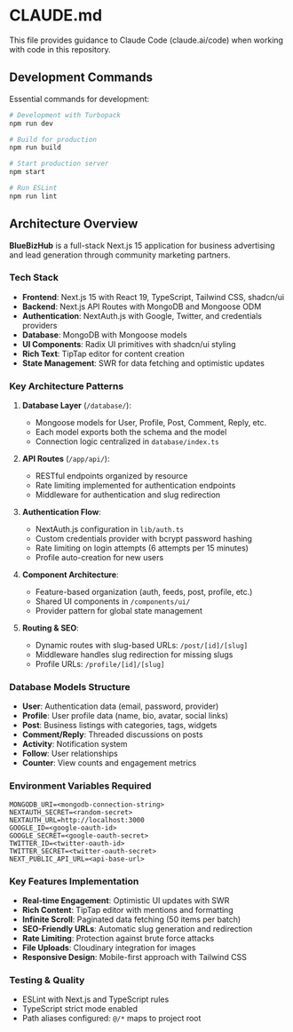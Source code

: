 # CLAUDE.md

This file provides guidance to Claude Code (claude.ai/code) when working with code in this repository.

## Development Commands

Essential commands for development:

```bash
# Development with Turbopack
npm run dev

# Build for production
npm run build

# Start production server
npm start

# Run ESLint
npm run lint
```

## Architecture Overview

**BlueBizHub** is a full-stack Next.js 15 application for business advertising and lead generation through community marketing partners.

### Tech Stack
- **Frontend**: Next.js 15 with React 19, TypeScript, Tailwind CSS, shadcn/ui
- **Backend**: Next.js API Routes with MongoDB and Mongoose ODM
- **Authentication**: NextAuth.js with Google, Twitter, and credentials providers
- **Database**: MongoDB with Mongoose models
- **UI Components**: Radix UI primitives with shadcn/ui styling
- **Rich Text**: TipTap editor for content creation
- **State Management**: SWR for data fetching and optimistic updates

### Key Architecture Patterns

1. **Database Layer** (`/database/`):
   - Mongoose models for User, Profile, Post, Comment, Reply, etc.
   - Each model exports both the schema and the model
   - Connection logic centralized in `database/index.ts`

2. **API Routes** (`/app/api/`):
   - RESTful endpoints organized by resource
   - Rate limiting implemented for authentication endpoints
   - Middleware for authentication and slug redirection

3. **Authentication Flow**:
   - NextAuth.js configuration in `lib/auth.ts`
   - Custom credentials provider with bcrypt password hashing
   - Rate limiting on login attempts (6 attempts per 15 minutes)
   - Profile auto-creation for new users

4. **Component Architecture**:
   - Feature-based organization (auth, feeds, post, profile, etc.)
   - Shared UI components in `/components/ui/`
   - Provider pattern for global state management

5. **Routing & SEO**:
   - Dynamic routes with slug-based URLs: `/post/[id]/[slug]`
   - Middleware handles slug redirection for missing slugs
   - Profile URLs: `/profile/[id]/[slug]`

### Database Models Structure

- **User**: Authentication data (email, password, provider)
- **Profile**: User profile data (name, bio, avatar, social links)
- **Post**: Business listings with categories, tags, widgets
- **Comment/Reply**: Threaded discussions on posts
- **Activity**: Notification system
- **Follow**: User relationships
- **Counter**: View counts and engagement metrics

### Environment Variables Required

```env
MONGODB_URI=<mongodb-connection-string>
NEXTAUTH_SECRET=<random-secret>
NEXTAUTH_URL=http://localhost:3000
GOOGLE_ID=<google-oauth-id>
GOOGLE_SECRET=<google-oauth-secret>
TWITTER_ID=<twitter-oauth-id>
TWITTER_SECRET=<twitter-oauth-secret>
NEXT_PUBLIC_API_URL=<api-base-url>
```

### Key Features Implementation

- **Real-time Engagement**: Optimistic UI updates with SWR
- **Rich Content**: TipTap editor with mentions and formatting
- **Infinite Scroll**: Paginated data fetching (50 items per batch)
- **SEO-Friendly URLs**: Automatic slug generation and redirection
- **Rate Limiting**: Protection against brute force attacks
- **File Uploads**: Cloudinary integration for images
- **Responsive Design**: Mobile-first approach with Tailwind CSS

### Testing & Quality

- ESLint with Next.js and TypeScript rules
- TypeScript strict mode enabled
- Path aliases configured: `@/*` maps to project root